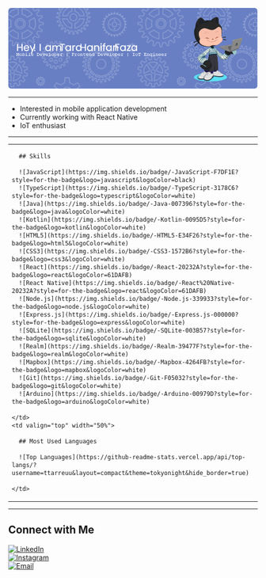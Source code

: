 ![Header](public/github-header-image.png)

---

- Interested in mobile application development  
- Currently working with React Native  
- IoT enthusiast  

---

<table>
  <tr>
    <td valign="top" width="50%">
      
      ## Skills
      
      ![JavaScript](https://img.shields.io/badge/-JavaScript-F7DF1E?style=for-the-badge&logo=javascript&logoColor=black)  
      ![TypeScript](https://img.shields.io/badge/-TypeScript-3178C6?style=for-the-badge&logo=typescript&logoColor=white)  
      ![Java](https://img.shields.io/badge/-Java-007396?style=for-the-badge&logo=java&logoColor=white)  
      ![Kotlin](https://img.shields.io/badge/-Kotlin-0095D5?style=for-the-badge&logo=kotlin&logoColor=white)  
      ![HTML5](https://img.shields.io/badge/-HTML5-E34F26?style=for-the-badge&logo=html5&logoColor=white)  
      ![CSS3](https://img.shields.io/badge/-CSS3-1572B6?style=for-the-badge&logo=css3&logoColor=white)  
      ![React](https://img.shields.io/badge/-React-20232A?style=for-the-badge&logo=react&logoColor=61DAFB)  
      ![React Native](https://img.shields.io/badge/-React%20Native-20232A?style=for-the-badge&logo=react&logoColor=61DAFB)  
      ![Node.js](https://img.shields.io/badge/-Node.js-339933?style=for-the-badge&logo=node.js&logoColor=white)  
      ![Express.js](https://img.shields.io/badge/-Express.js-000000?style=for-the-badge&logo=express&logoColor=white)  
      ![SQLite](https://img.shields.io/badge/-SQLite-003B57?style=for-the-badge&logo=sqlite&logoColor=white)  
      ![Realm](https://img.shields.io/badge/-Realm-39477F?style=for-the-badge&logo=realm&logoColor=white)  
      ![Mapbox](https://img.shields.io/badge/-Mapbox-4264FB?style=for-the-badge&logo=mapbox&logoColor=white)  
      ![Git](https://img.shields.io/badge/-Git-F05032?style=for-the-badge&logo=git&logoColor=white)  
      ![Arduino](https://img.shields.io/badge/-Arduino-00979D?style=for-the-badge&logo=arduino&logoColor=white)

    </td>
    <td valign="top" width="50%">
      
      ## Most Used Languages
      
      ![Top Languages](https://github-readme-stats.vercel.app/api/top-langs/?username=ttarreuu&layout=compact&theme=tokyonight&hide_border=true)

    </td>
  </tr>
</table>

---

## Connect with Me

[![LinkedIn](https://img.shields.io/badge/-LinkedIn-0A66C2?style=flat-square&logo=linkedin&logoColor=white)](https://linkedin.com/in/tarahanifan)  
[![Instagram](https://img.shields.io/badge/-Instagram-E4405F?style=flat-square&logo=instagram&logoColor=white)](https://instagram.com/tarrrrrrrrrra)  
[![Email](https://img.shields.io/badge/-Email-D14836?style=flat-square&logo=gmail&logoColor=white)](mailto:tarahanifanfaza@gmail.com)
